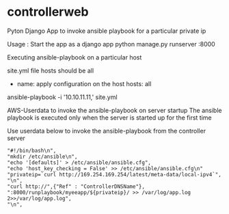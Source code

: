 # controllerweb
Pyton Django App to invoke ansible playbook for a particular private ip

Usage : Start the app as a django app
python manage.py runserver :8000

Executing ansible-playbook on a particular host

site.yml file hosts should be all
- name: apply configuration on the host
  hosts: all

ansible-playbook -i '10.10.11.11,' site.yml

AWS-Userdata to invoke the ansible-playbook on server startup
The ansible playbook is executed only when the server is started up for the
first time

Use userdata below to invoke the ansible-playbook from the controller server

```
"#!/bin/bash\n",
"mkdir /etc/ansible\n",
"echo '[defaults]' > /etc/ansible/ansible.cfg",
"echo 'host_key_checking = False' >> /etc/ansible/ansible.cfg\n"
"privateip=`curl http://169.254.169.254/latest/meta-data/local-ipv4`",
"\n",
"curl http://",{"Ref" : "ControllerDNSName"}, ":8000/runplaybook/myeeapp/${privateip}/ >> /var/log/app.log 2>>/var/log/app.log",
"\n",
```
